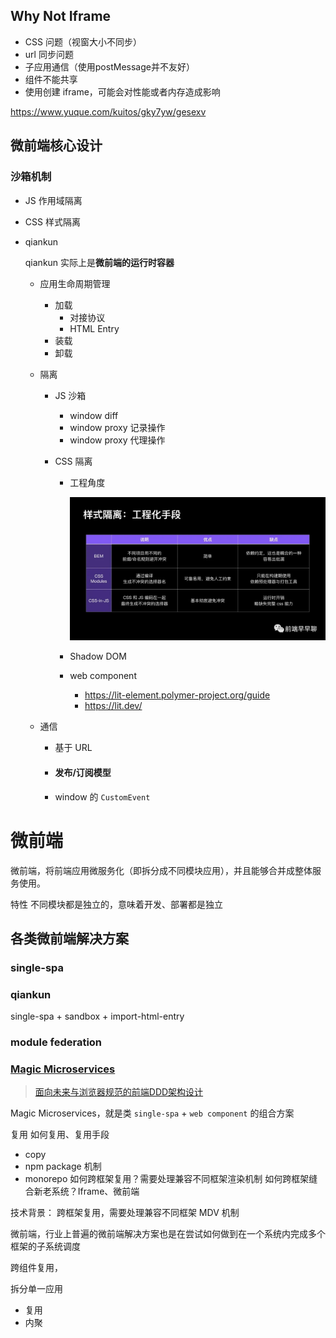 

## Why Not Iframe

- CSS 问题（视窗大小不同步）
- url 同步问题
- 子应用通信（使用postMessage并不友好）
- 组件不能共享
- 使用创建 iframe，可能会对性能或者内存造成影响

https://www.yuque.com/kuitos/gky7yw/gesexv

## 微前端核心设计

### 沙箱机制

- JS 作用域隔离
- CSS 样式隔离

- qiankun

  qiankun 实际上是**微前端的运行时容器**

  - 应用生命周期管理

    - 加载
      - 对接协议
      - HTML Entry
    - 装载
    - 卸载

  - 隔离

    - JS 沙箱

      - window diff
      - window proxy 记录操作
      - window proxy 代理操作

    - CSS 隔离
      
      - 工程角度
      
        ![图片](${images}/640)
      
      - Shadow DOM
      
      - web component
      
        - https://lit-element.polymer-project.org/guide
        - https://lit.dev/

  - 通信

    - 基于 URL

    - #### 发布/订阅模型

    - window 的 `CustomEvent`

# 微前端
微前端，将前端应用微服务化（即拆分成不同模块应用），并且能够合并成整体服务使用。

特性
不同模块都是独立的，意味着开发、部署都是独立
## 各类微前端解决方案

### single-spa

### qiankun

single-spa + sandbox + import-html-entry

### module federation
### [Magic Microservices](https://github.com/bytedance/magic-microservices/blob/main/README-zh_CN.md)

> [面向未来与浏览器规范的前端DDD架构设计](https://mp.weixin.qq.com/s/Br4cYZ1UDqwcBRKQTBqsMw)

Magic Microservices，就是类 `single-spa` + `web component` 的组合方案

复用
如何复用、复用手段
- copy
- npm package 机制
- monorepo
如何跨框架复用？需要处理兼容不同框架渲染机制
如何跨框架缝合新老系统？Iframe、微前端

技术背景：
跨框架复用，需要处理兼容不同框架 MDV 机制

微前端，行业上普遍的微前端解决方案也是在尝试如何做到在一个系统内完成多个框架的子系统调度

跨组件复用，

拆分单一应用
- 复用
- 内聚